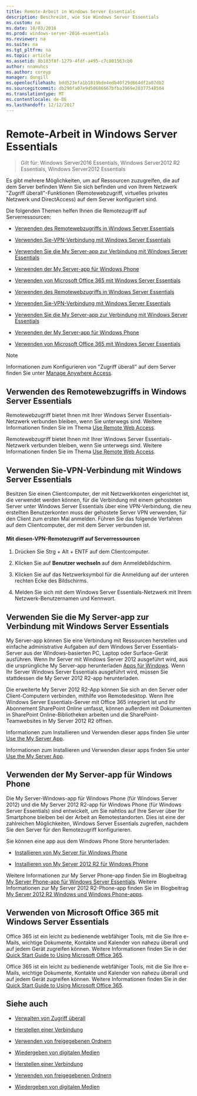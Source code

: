 ```yaml
---
title: Remote-Arbeit in Windows Server Essentials
description: Beschreibt, wie Sie Windows Server Essentials
ms.custom: na
ms.date: 10/03/2016
ms.prod: windows-server-2016-essentials
ms.reviewer: na
ms.suite: na
ms.tgt_pltfrm: na
ms.topic: article
ms.assetid: 8b183f8f-1279-4fdf-a495-c7c801563cb0
author: nnamuhcs
ms.author: coreyp
manager: dongill
ms.openlocfilehash: bdd523efa1b1819bde4edb40f29d664df2a07db2
ms.sourcegitcommit: db290fa07e9d50686667bfba3969e20377548504
ms.translationtype: MT
ms.contentlocale: de-DE
ms.lasthandoff: 12/12/2017
---
```

# <a name="work-remotely-in-windows-server-essentials"></a>Remote-Arbeit in Windows Server Essentials

>Gilt für: Windows Server2016 Essentials, Windows Server2012 R2 Essentials, Windows Server2012 Essentials
  
 Es gibt mehrere Möglichkeiten, um auf Ressourcen zuzugreifen, die auf dem Server befinden Wenn Sie sich befinden und von Ihrem Netzwerk "Zugriff überall"-Funktionen (Remotewebzugriff, virtuelles privates Netzwerk und DirectAccess) auf dem Server konfiguriert sind.  
  
 Die folgenden Themen helfen Ihnen die Remotezugriff auf Serverressourcen:  
  

-   [Verwenden des Remotewebzugriffs in Windows Server Essentials](Work-Remotely-in-Windows-Server-Essentials.md#BKMA_RWA)  
  
-   [Verwenden Sie-VPN-Verbindung mit Windows Server Essentials](Work-Remotely-in-Windows-Server-Essentials.md#BKMK_3)  
  
-   [Verwenden Sie die My Server-app zur Verbindung mit Windows Server Essentials](Work-Remotely-in-Windows-Server-Essentials.md#BKMK_App)  
  
-   [Verwenden der My Server-app für Windows Phone](Work-Remotely-in-Windows-Server-Essentials.md#BKMK_2)  
  
-   [Verwenden von Microsoft Office 365 mit Windows Server Essentials](Work-Remotely-in-Windows-Server-Essentials.md#BKMK_O365)  

-   [Verwenden des Remotewebzugriffs in Windows Server Essentials](../use/Work-Remotely-in-Windows-Server-Essentials.md#BKMA_RWA)  
  
-   [Verwenden Sie-VPN-Verbindung mit Windows Server Essentials](../use/Work-Remotely-in-Windows-Server-Essentials.md#BKMK_3)  
  
-   [Verwenden Sie die My Server-app zur Verbindung mit Windows Server Essentials](../use/Work-Remotely-in-Windows-Server-Essentials.md#BKMK_App)  
  
-   [Verwenden der My Server-app für Windows Phone](../use/Work-Remotely-in-Windows-Server-Essentials.md#BKMK_2)  
  
-   [Verwenden von Microsoft Office 365 mit Windows Server Essentials](../use/Work-Remotely-in-Windows-Server-Essentials.md#BKMK_O365)  

  
> [!NOTE]
>  Informationen zum Konfigurieren von "Zugriff überall" auf dem Server finden Sie unter [Manage Anywhere Access](../manage/Manage-Anywhere-Access-in-Windows-Server-Essentials.md).  
  
##  <a name="BKMA_RWA"></a>Verwenden des Remotewebzugriffs in Windows Server Essentials  

 Remotewebzugriff bietet Ihnen mit Ihrer Windows Server Essentials-Netzwerk verbunden bleiben, wenn Sie unterwegs sind. Weitere Informationen finden Sie im Thema [Use Remote Web Access](Use-Remote-Web-Access-in-Windows-Server-Essentials.md).  

 Remotewebzugriff bietet Ihnen mit Ihrer Windows Server Essentials-Netzwerk verbunden bleiben, wenn Sie unterwegs sind. Weitere Informationen finden Sie im Thema [Use Remote Web Access](../use/Use-Remote-Web-Access-in-Windows-Server-Essentials.md).  

  
##  <a name="BKMK_3"></a>Verwenden Sie-VPN-Verbindung mit Windows Server Essentials  
 Besitzen Sie einen Clientcomputer, der mit Netzwerkkonten eingerichtet ist, die verwendet werden können, für die Verbindung mit einem gehosteten Server unter Windows Server Essentials über eine VPN-Verbindung, die neu erstellten Benutzerkonten muss der gehostete Server VPN verwenden, für den Client zum ersten Mal anmelden. Führen Sie das folgende Verfahren auf dem Clientcomputer, der mit dem Server verbunden ist.  
  
#### <a name="to-use-vpn-to-remotely-access-server-resources"></a>Mit diesen-VPN-Remotezugriff auf Serverressourcen  
  
1.  Drücken Sie Strg + Alt + ENTF auf dem Clientcomputer.  
  
2.  Klicken Sie auf **Benutzer wechseln** auf dem Anmeldebildschirm.  
  
3.  Klicken Sie auf das Netzwerksymbol für die Anmeldung auf der unteren rechten Ecke des Bildschirms.  
  
4.  Melden Sie sich mit dem Windows Server Essentials-Netzwerk mit Ihrem Netzwerk-Benutzernamen und Kennwort.  
  
##  <a name="BKMK_App"></a>Verwenden Sie die My Server-app zur Verbindung mit Windows Server Essentials  
 My Server-app können Sie eine Verbindung mit Ressourcen herstellen und einfache administrative Aufgaben auf dem Windows Server Essentials-Server aus der Windows-basierten PC, Laptop oder Surface-Gerät ausführen. Wenn Ihr Server mit Windows Server 2012 ausgeführt wird, aus die ursprüngliche My Server-app herunterladen [Apps für Windows](https://windows.microsoft.com/windows-8/apps). Wenn Ihr Server Windows Server Essentials ausgeführt wird, müssen Sie stattdessen die My Server 2012 R2-app herunterladen.  
  
 Die erweiterte My Server 2012 R2-App können Sie sich an den Server oder Client-Computern verbinden, mithilfe von Remotedesktop. Wenn Ihre Windows Server Essentials-Server mit Office 365 integriert ist und Ihr Abonnement SharePoint Online umfasst, können außerdem mit Dokumenten in SharePoint Online-Bibliotheken arbeiten und die SharePoint-Teamwebsites in My Server 2012 R2 öffnen.  
  

 Informationen zum Installieren und Verwenden dieser apps finden Sie unter [Use the My Server App](Use-the-My-Server-App-to-Connect-to-Windows-Server-Essentials.md).  

 Informationen zum Installieren und Verwenden dieser apps finden Sie unter [Use the My Server App](../use/Use-the-My-Server-App-to-Connect-to-Windows-Server-Essentials.md).  

  
##  <a name="BKMK_2"></a>Verwenden der My Server-app für Windows Phone  
 Die My Server-Windows-app für Windows Phone (für Windows Server 2012) und die My Server 2012 R2-app für Windows Phone (für Windows Server Essentials) sind entwickelt, um Sie nahtlos auf Ihre Server über Ihr Smartphone bleiben bei der Arbeit an Remotestandorten. Dies ist eine der zahlreichen Möglichkeiten, Windows Server Essentials zugreifen, nachdem Sie den Server für den Remotezugriff konfigurieren.  
  
 Sie können eine app aus dem Windows Phone Store herunterladen:  
  
-   [Installieren von My Server für Windows Phone](http://www.windowsphone.com/store/app/my-server/6c2f98d5-6fcf-4e1d-b8b1-cde62ea1a94a)  
  
-   [Installieren von My Server 2012 R2 für Windows Phone](http://www.windowsphone.com/store/app/my-server-2012-r2/44f596b5-0477-4096-b96e-ddd6ef64ad6b)  
  
 Weitere Informationen zur My Server Phone-app finden Sie im Blogbeitrag [My Server Phone-app für Windows Server Essentials](http://blogs.technet.com/b/sbs/archive/2012/09/18/my-server-phone-app-for-windows-server-2012-essentials.aspx). Weitere Informationen zur My Server 2012 R2-Phone-app finden Sie im Blogbeitrag [My Server 2012 R2 Windows und Windows Phone-apps](http://blogs.technet.com/b/sbs/archive/2013/11/19/my-server-2012-r2-windows-and-windows-phone-apps.aspx).  
  
##  <a name="BKMK_O365"></a>Verwenden von Microsoft Office 365 mit Windows Server Essentials  

 Office 365 ist ein leicht zu bedienende webfähiger Tools, mit die Sie Ihre e-Mails, wichtige Dokumente, Kontakte und Kalender von nahezu überall und auf jedem Gerät zugreifen können. Weitere Informationen finden Sie in der [Quick Start Guide to Using Microsoft Office 365](Quick-Start-Guide-to-Using-Microsoft-Office-365-with-Windows-Server-Essentials.md).  

 Office 365 ist ein leicht zu bedienende webfähiger Tools, mit die Sie Ihre e-Mails, wichtige Dokumente, Kontakte und Kalender von nahezu überall und auf jedem Gerät zugreifen können. Weitere Informationen finden Sie in der [Quick Start Guide to Using Microsoft Office 365](../use/Quick-Start-Guide-to-Using-Microsoft-Office-365-with-Windows-Server-Essentials.md).  

  
## <a name="see-also"></a>Siehe auch  
  
-   [Verwalten von Zugriff überall](../manage/Manage-Anywhere-Access-in-Windows-Server-Essentials.md)  
  

-   [Herstellen einer Verbindung](Get-Connected-in-Windows-Server-Essentials.md)  
  
-   [Verwenden von freigegebenen Ordnern](Use-Shared-Folders-in-Windows-Server-Essentials.md)  
  
-   [Wiedergeben von digitalen Medien](Play-Digital-Media-in-Windows-Server-Essentials.md)

-   [Herstellen einer Verbindung](../use/Get-Connected-in-Windows-Server-Essentials.md)  
  
-   [Verwenden von freigegebenen Ordnern](../use/Use-Shared-Folders-in-Windows-Server-Essentials.md)  
  
-   [Wiedergeben von digitalen Medien](../use/Play-Digital-Media-in-Windows-Server-Essentials.md)

